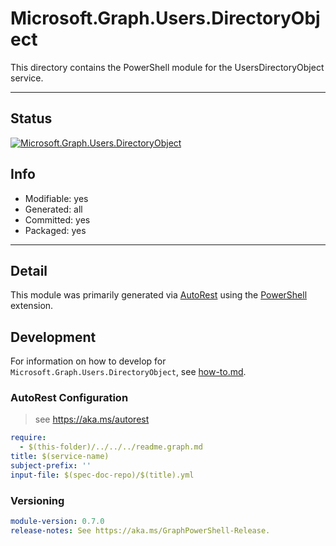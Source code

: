 <!-- region Generated -->
# Microsoft.Graph.Users.DirectoryObject
This directory contains the PowerShell module for the UsersDirectoryObject service.

---
## Status
[![Microsoft.Graph.Users.DirectoryObject](https://img.shields.io/powershellgallery/v/Microsoft.Graph.Users.DirectoryObject.svg?style=flat-square&label=Microsoft.Graph.Users.DirectoryObject "Microsoft.Graph.Users.DirectoryObject")](https://www.powershellgallery.com/packages/Microsoft.Graph.Users.DirectoryObject/)

## Info
- Modifiable: yes
- Generated: all
- Committed: yes
- Packaged: yes

---
## Detail
This module was primarily generated via [AutoRest](https://github.com/Azure/autorest) using the [PowerShell](https://github.com/Azure/autorest.powershell) extension.

## Development
For information on how to develop for `Microsoft.Graph.Users.DirectoryObject`, see [how-to.md](how-to.md).
<!-- endregion -->

### AutoRest Configuration

> see https://aka.ms/autorest

``` yaml
require:
  - $(this-folder)/../../../readme.graph.md
title: $(service-name)
subject-prefix: ''
input-file: $(spec-doc-repo)/$(title).yml
```
### Versioning

``` yaml
module-version: 0.7.0
release-notes: See https://aka.ms/GraphPowerShell-Release.
```
